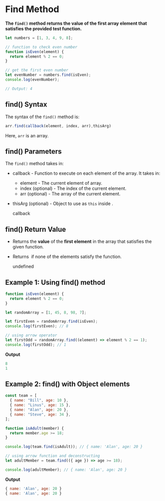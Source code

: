 # Find Method

**The `find()` method returns the value of the first array element that satisfies the provided test function.**

```jsx
let numbers = [1, 3, 4, 9, 8];

// function to check even number
function isEven(element) {
  return element % 2 == 0;
}

// get the first even number
let evenNumber = numbers.find(isEven);
console.log(evenNumber);

// Output: 4
```

## find() Syntax

The syntax of the `find()` method is:

```jsx
arr.find(callback(element, index, arr),thisArg)
```

Here, `arr` is an array.

## find() Parameters

The `find()` method takes in:

- callback - Function to execute on each element of the array. It takes in:
    - element - The current element of array.
    - index (optional) - The index of the current element.
    - arr (optional) - The array of the current element.
- thisArg (optional) - Object to use as `this` inside .
    
    callback
    

## find() Return Value

- Returns the **value** of the **first element** in the array that satisfies the given function.
- Returns  if none of the elements satisfy the function.
    
    undefined
    

## Example 1: Using find() method

```jsx
function isEven(element) {
  return element % 2 == 0;
}

let randomArray = [1, 45, 8, 98, 7];

let firstEven = randomArray.find(isEven);
console.log(firstEven); // 8

// using arrow operator
let firstOdd = randomArray.find((element) => element % 2 == 1);
console.log(firstOdd); // 1
```

**Output**

```jsx
8
1
```

## Example 2: find() with Object elements

```jsx
const team = [
  { name: "Bill", age: 10 },
  { name: "Linus", age: 15 },
  { name: "Alan", age: 20 },
  { name: "Steve", age: 34 },
];

function isAdult(member) {
  return member.age >= 18;
}

console.log(team.find(isAdult)); // { name: 'Alan', age: 20 }

// using arrow function and deconstructing
let adultMember = team.find(({ age }) => age >= 18);

console.log(adultMember); // { name: 'Alan', age: 20 }
```

**Output**

```jsx
{ name: 'Alan', age: 20 }
{ name: 'Alan', age: 20 }
```